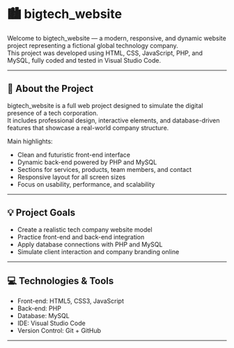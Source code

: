 # 🏙️ bigtech_website

Welcome to bigtech_website — a modern, responsive, and dynamic website project representing a fictional global technology company.  
This project was developed using HTML, CSS, JavaScript, PHP, and MySQL, fully coded and tested in Visual Studio Code.

---

## 🚀 About the Project

bigtech_website is a full web project designed to simulate the digital presence of a tech corporation.  
It includes professional design, interactive elements, and database-driven features that showcase a real-world company structure.  

Main highlights:
- Clean and futuristic front-end interface  
- Dynamic back-end powered by PHP and MySQL  
- Sections for services, products, team members, and contact  
- Responsive layout for all screen sizes  
- Focus on usability, performance, and scalability  

---

## 💡 Project Goals

- Create a realistic tech company website model  
- Practice front-end and back-end integration  
- Apply database connections with PHP and MySQL  
- Simulate client interaction and company branding online  

---

## 💻 Technologies & Tools

- Front-end: HTML5, CSS3, JavaScript  
- Back-end: PHP  
- Database: MySQL  
- IDE: Visual Studio Code  
- Version Control: Git + GitHub  

---

